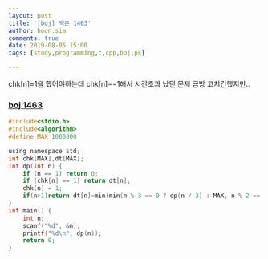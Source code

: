 ```yaml
---
layout: post
title: '[boj] 백준 1463'
author: hoon.sim
comments: true
date: 2019-08-05 15:00
tags: [study,programming,c,cpp,boj,ps]

---
```


chk[n]=1을 했어야하는데 chk[n]==1해서 시간초과 났던 문제 금방 고치긴했지만..

### [boj 1463](https://www.acmicpc.net/problem/1463)

```c
#include<stdio.h>
#include<algorithm>
#define MAX 1000000

using namespace std;
int chk[MAX],dt[MAX];
int dp(int n) {
	if (n == 1) return 0;
	if (chk[n] == 1) return dt[n];
	chk[n] = 1;
	if(n>1)return dt[n]=min(min(n % 3 == 0 ? dp(n / 3) : MAX, n % 2 == 0 ? dp(n / 2) : MAX), dp(n - 1))+1;
}
int main() {
	int n;
	scanf("%d", &n);
	printf("%d\n", dp(n));
	return 0;
}
```